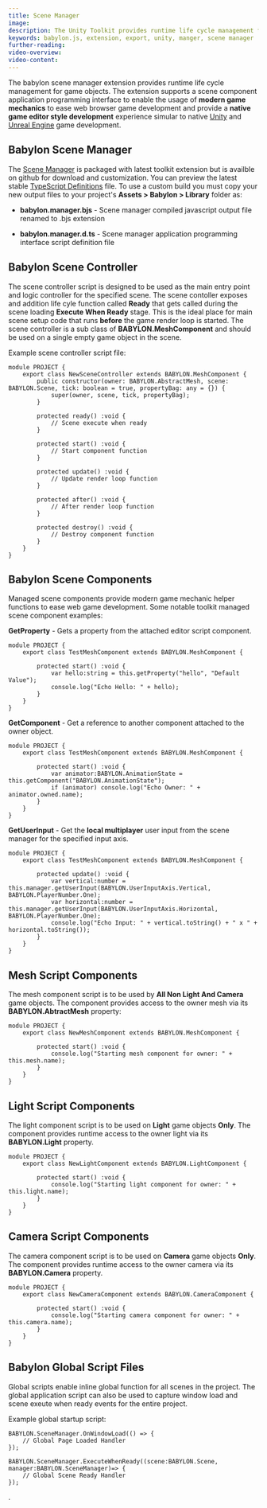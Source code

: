 ```yaml
---
title: Scene Manager
image: 
description: The Unity Toolkit provides runtime life cycle management for game objects.
keywords: babylon.js, extension, export, unity, manger, scene manager 
further-reading:
video-overview:
video-content:
---
```


The babylon scene manager extension provides runtime life cycle management for game objects. The extension supports a scene component application programming interface to enable the usage of **modern game mechanics** to ease web browser game development and provide a **native game editor style development** experience simular to native [Unity](https://www.unity3d.com/) and [Unreal Engine](https://www.unrealengine.com/) game development.


## Babylon Scene Manager

The [Scene Manager](https://github.com/BabylonJS/toolsAndResources/tree/master/SceneManager) is packaged with latest toolkit extension but is availble on github for download and customization. You can preview the latest stable [TypeScript Definitions](https://github.com/BabylonJS/UnityExporter/blob/master/Manager/babylon.manager.d.ts) file. To use a custom build you must copy your new output files to your project's **Assets > Babylon > Library** folder as:

* **babylon.manager.bjs** - Scene manager compiled javascript output file renamed to .bjs extension 

* **babylon.manager.d.ts** - Scene manager application programming interface script definition file


## Babylon Scene Controller

The scene controller script is designed to be used as the main entry point and logic controller for the specified scene. The scene contoller exposes and addition life cyle function called **Ready** that gets called during the scene loading **Execute When Ready** stage. This is the ideal place for main scene setup code that runs **before** the game render loop is started. The scene controller is a sub class of **BABYLON.MeshComponent** and should be used on a single empty game object in the scene.

Example scene controller script file:

    module PROJECT {
        export class NewSceneController extends BABYLON.MeshComponent {
            public constructor(owner: BABYLON.AbstractMesh, scene: BABYLON.Scene, tick: boolean = true, propertyBag: any = {}) {
                super(owner, scene, tick, propertyBag);
            }

            protected ready() :void {
                // Scene execute when ready
            }

            protected start() :void {
                // Start component function
            }

            protected update() :void {
                // Update render loop function
            }

            protected after() :void {
                // After render loop function
            }

            protected destroy() :void {
                // Destroy component function
            }
        }
    }


## Babylon Scene Components

Managed scene components provide modern game mechanic helper functions to ease web game development. Some notable toolkit managed scene component examples:

**GetProperty** - Gets a property from the attached editor script component.

    module PROJECT {
        export class TestMeshComponent extends BABYLON.MeshComponent {

            protected start() :void {
                var hello:string = this.getProperty("hello", "Default Value");
                console.log("Echo Hello: " + hello);
            }
        }
    }


**GetComponent** - Get a reference to another component attached to the owner object.

    module PROJECT {
        export class TestMeshComponent extends BABYLON.MeshComponent {

            protected start() :void {
                var animator:BABYLON.AnimationState = this.getComponent("BABYLON.AnimationState");
                if (animator) console.log("Echo Owner: " + animator.owned.name);
            }
        }
    }

**GetUserInput** - Get the **local multiplayer** user input from the scene manager for the specified input axis.

    module PROJECT {
        export class TestMeshComponent extends BABYLON.MeshComponent {

            protected update() :void {
                var vertical:number = this.manager.getUserInput(BABYLON.UserInputAxis.Vertical, BABYLON.PlayerNumber.One);
                var horizontal:number = this.manager.getUserInput(BABYLON.UserInputAxis.Horizontal, BABYLON.PlayerNumber.One);
                console.log("Echo Input: " + vertical.toString() + " x " + horizontal.toString());
            }
        }
    }

## Mesh Script Components

The mesh component script is to be used by **All Non Light And Camera** game objects. The component provides access to the owner mesh via its **BABYLON.AbtractMesh** property:

    module PROJECT {
        export class NewMeshComponent extends BABYLON.MeshComponent {

            protected start() :void {
                console.log("Starting mesh component for owner: " + this.mesh.name);
            }
        }
    }

## Light Script Components

The light component script is to be used on **Light** game objects **Only**. The component provides runtime access to the owner light via its **BABYLON.Light** property.

    module PROJECT {
        export class NewLightComponent extends BABYLON.LightComponent {

            protected start() :void {
                console.log("Starting light component for owner: " + this.light.name);
            }
        }
    }

## Camera Script Components

The camera component script is to be used on **Camera** game objects **Only**. The component provides runtime access to the owner camera via its **BABYLON.Camera** property.

    module PROJECT {
        export class NewCameraComponent extends BABYLON.CameraComponent {

            protected start() :void {
                console.log("Starting camera component for owner: " + this.camera.name);
            }
        }
    }


## Babylon Global Script Files

Global scripts enable inline global function for all scenes in the project. The global application script can also be used to capture window load and scene exeute when ready events for the entire project.

Example global startup script:

    BABYLON.SceneManager.OnWindowLoad(() => {
        // Global Page Loaded Handler
    });

    BABYLON.SceneManager.ExecuteWhenReady((scene:BABYLON.Scene, manager:BABYLON.SceneManager)=> {
        // Global Scene Ready Handler
    });

.